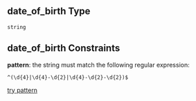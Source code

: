 ## date\_of\_birth Type

`string`

## date\_of\_birth Constraints

**pattern**: the string must match the following regular expression:&#x20;

```regexp
^(\d{4}|\d{4}-\d{2}|\d{4}-\d{2}-\d{2})$
```

[try pattern](https://regexr.com/?expression=%5E\(%5Cd%7B4%7D%7C%5Cd%7B4%7D-%5Cd%7B2%7D%7C%5Cd%7B4%7D-%5Cd%7B2%7D-%5Cd%7B2%7D\)%24 "try regular expression with regexr.com")
